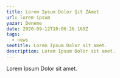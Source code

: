 ```yaml
---
title: Lorem Ipsum Dolor Şit ZAmet
url: lorem-ipsum
yazar: Deneme
date: 2020-09-12T10:06:26.169Z
tags:
  - news
seotitle: Lorem Ipsum Dolor sit amet.
description: Lorem Ipsum Dolor sit amet.
---
```

Lorem Ipsum Dolor sit amet.